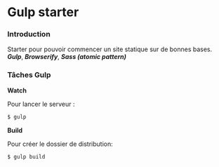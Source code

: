 Gulp starter
=========

### Introduction

Starter pour pouvoir commencer un site statique sur de bonnes bases.
***Gulp***, ***Browserify***, ***Sass (atomic pattern)***


### Tâches Gulp

**Watch**

Pour lancer le serveur :

```sh
$ gulp
```

**Build**

Pour créer le dossier de distribution:

```sh
$ gulp build
```
